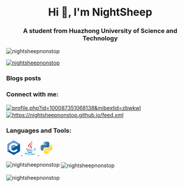 <h1 align="center">Hi 👋, I'm NightSheep</h1>
<h3 align="center">A student from Huazhong University of Science and Technology</h3>

<p align="left"> <img src="https://komarev.com/ghpvc/?username=nightsheepnonstop&label=Profile%20views&color=0e75b6&style=flat" alt="nightsheepnonstop" /> </p>

<p align="left"> <a href="https://github.com/ryo-ma/github-profile-trophy"><img src="https://github-profile-trophy.vercel.app/?username=nightsheepnonstop" alt="nightsheepnonstop" /></a> </p>

### Blogs posts
<!-- BLOG-POST-LIST:START -->
<!-- BLOG-POST-LIST:END -->

<h3 align="left">Connect with me:</h3>
<p align="left">
<a href="https://fb.com/profile.php?id=100087351068138&mibextid=zbwkwl" target="blank"><img align="center" src="https://raw.githubusercontent.com/rahuldkjain/github-profile-readme-generator/master/src/images/icons/Social/facebook.svg" alt="profile.php?id=100087351068138&mibextid=zbwkwl" height="30" width="40" /></a>
<a href="/https://nightsheepnonstop.github.io/feed.xml" target="blank"><img align="center" src="https://raw.githubusercontent.com/rahuldkjain/github-profile-readme-generator/master/src/images/icons/Social/rss.svg" alt="https://nightsheepnonstop.github.io/feed.xml" height="30" width="40" /></a>
</p>

<h3 align="left">Languages and Tools:</h3>
<p align="left"> <a href="https://www.cprogramming.com/" target="_blank" rel="noreferrer"> <img src="https://raw.githubusercontent.com/devicons/devicon/master/icons/c/c-original.svg" alt="c" width="40" height="40"/> </a> <a href="https://www.java.com" target="_blank" rel="noreferrer"> <img src="https://raw.githubusercontent.com/devicons/devicon/master/icons/java/java-original.svg" alt="java" width="40" height="40"/> </a> <a href="https://www.python.org" target="_blank" rel="noreferrer"> <img src="https://raw.githubusercontent.com/devicons/devicon/master/icons/python/python-original.svg" alt="python" width="40" height="40"/> </a> </p>

<p><img align="left" src="https://github-readme-stats.vercel.app/api/top-langs?username=nightsheepnonstop&show_icons=true&locale=en&layout=compact" alt="nightsheepnonstop" /></p>

<p>&nbsp;<img align="center" src="https://github-readme-stats.vercel.app/api?username=nightsheepnonstop&show_icons=true&locale=en" alt="nightsheepnonstop" /></p>

<p><img align="center" src="https://github-readme-streak-stats.herokuapp.com/?user=nightsheepnonstop&" alt="nightsheepnonstop" /></p>
